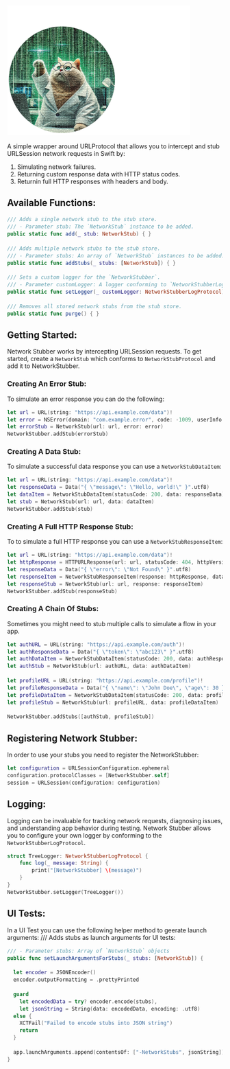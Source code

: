 <img src="Media/netwworkStubberLogo.png" alt="iOS Swift URLSessionProtocol Mocking Package" width="427.5" height="301.5" />

A simple wrapper around URLProtocol that allows you to intercept and stub URLSession network requests in Swift by:
1. Simulating network failures.
2. Returning custom response data with HTTP status codes.
3. Returnin full HTTP responses with headers and body.

## Available Functions:

```swift
/// Adds a single network stub to the stub store.
/// - Parameter stub: The `NetworkStub` instance to be added.
public static func add(_ stub: NetworkStub) { }

/// Adds multiple network stubs to the stub store.
/// - Parameter stubs: An array of `NetworkStub` instances to be added.
public static func addStubs(_ stubs: [NetworkStub]) { }

/// Sets a custom logger for the `NetworkStubber`.
/// - Parameter customLogger: A logger conforming to `NetworkStubberLogProtocol` to handle log messages.
public static func setLogger(_ customLogger: NetworkStubberLogProtocol) { }

/// Removes all stored network stubs from the stub store.
public static func purge() { }
```

## Getting Started:

Network Stubber works by intercepting URLSession requests.
To get started, create a `NetworkStub` which conforms to `NetworkStubProtocol` and add it to NetworkStubber.

### Creating An Error Stub:

To simulate an error response you can do the following:
```swift
let url = URL(string: "https://api.example.com/data")!
let error = NSError(domain: "com.example.error", code: -1009, userInfo: nil)
let errorStub = NetworkStub(url: url, error: error)
NetworkStubber.addStub(errorStub)
```

### Creating A Data Stub:

To simulate a successful data response you can use a `NetworkStubDataItem`:
```swift
let url = URL(string: "https://api.example.com/data")!
let responseData = Data("{ \"message\": \"Hello, world!\" }".utf8)
let dataItem = NetworkStubDataItem(statusCode: 200, data: responseData)
let stub = NetworkStub(url: url, data: dataItem)
NetworkStubber.addStub(stub)
```

### Creating A Full HTTP Response Stub:

To to simulate a full HTTP response you can use a `NetworkStubResponseItem`:
```swift
let url = URL(string: "https://api.example.com/data")!
let httpResponse = HTTPURLResponse(url: url, statusCode: 404, httpVersion: nil, headerFields: ["Content-Type": "application/json"])!
let responseData = Data("{ \"error\": \"Not Found\" }".utf8)
let responseItem = NetworkStubResponseItem(response: httpResponse, data: responseData)
let responseStub = NetworkStub(url: url, response: responseItem)
NetworkStubber.addStub(responseStub)
```

### Creating A Chain Of Stubs:

Sometimes you might need to stub multiple calls to simulate a flow in your app.

```swift
let authURL = URL(string: "https://api.example.com/auth")!
let authResponseData = Data("{ \"token\": \"abc123\" }".utf8)
let authDataItem = NetworkStubDataItem(statusCode: 200, data: authResponseData)
let authStub = NetworkStub(url: authURL, data: authDataItem)

let profileURL = URL(string: "https://api.example.com/profile")!
let profileResponseData = Data("{ \"name\": \"John Doe\", \"age\": 30 }".utf8)
let profileDataItem = NetworkStubDataItem(statusCode: 200, data: profileResponseData)
let profileStub = NetworkStub(url: profileURL, data: profileDataItem)

NetworkStubber.addStubs([authStub, profileStub])
```

## Registering Network Stubber:

In order to use your stubs you need to register the NetworkStubber:

```swift
let configuration = URLSessionConfiguration.ephemeral
configuration.protocolClasses = [NetworkStubber.self]
session = URLSession(configuration: configuration)
```

## Logging:

Logging can be invaluable for tracking network requests, diagnosing issues, and understanding app behavior during testing.
Network Stubber allows you to configure your own logger by conforming to the `NetworkStubberLogProtocol`.


```swift
struct TreeLogger: NetworkStubberLogProtocol {
    func log(_ message: String) {
        print("[NetworkStubber] \(message)")
    }
}
NetworkStubber.setLogger(TreeLogger())
```

## UI Tests:

In a UI Test you can use the following helper method to geerate launch arguments:
/// Adds stubs as launch arguments for UI tests:

```swift
/// - Parameter stubs: Array of `NetworkStub` objects
public func setLaunchArgumentsForStubs(_ stubs: [NetworkStub]) {

  let encoder = JSONEncoder()
  encoder.outputFormatting = .prettyPrinted

  guard
    let encodedData = try? encoder.encode(stubs),
    let jsonString = String(data: encodedData, encoding: .utf8)
  else {
    XCTFail("Failed to encode stubs into JSON string")
    return
  }

  app.launchArguments.append(contentsOf: ["-NetworkStubs", jsonString])
}
```
